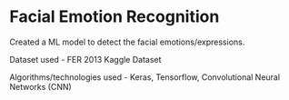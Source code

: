 # Facial Emotion Recognition

Created a ML model to detect the facial emotions/expressions.

Dataset used - FER 2013 Kaggle Dataset

Algorithms/technologies used - Keras, Tensorflow, Convolutional Neural Networks (CNN)
